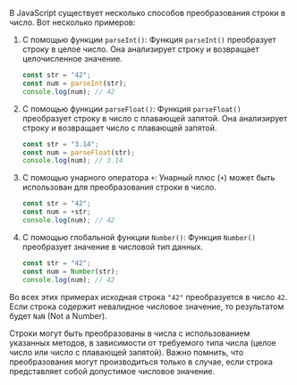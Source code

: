 В JavaScript существует несколько способов преобразования строки в число. Вот несколько примеров:

1. С помощью функции `parseInt()`: Функция `parseInt()` преобразует строку в целое число. Она анализирует строку и возвращает целочисленное значение.
   ```javascript
   const str = "42";
   const num = parseInt(str);
   console.log(num); // 42
   ```

2. С помощью функции `parseFloat()`: Функция `parseFloat()` преобразует строку в число с плавающей запятой. Она анализирует строку и возвращает число с плавающей запятой.
   ```javascript
   const str = "3.14";
   const num = parseFloat(str);
   console.log(num); // 3.14
   ```

3. С помощью унарного оператора `+`: Унарный плюс (`+`) может быть использован для преобразования строки в число.
   ```javascript
   const str = "42";
   const num = +str;
   console.log(num); // 42
   ```

4. С помощью глобальной функции `Number()`: Функция `Number()` преобразует значение в числовой тип данных.
   ```javascript
   const str = "42";
   const num = Number(str);
   console.log(num); // 42
   ```

Во всех этих примерах исходная строка `"42"` преобразуется в число `42`. Если строка содержит невалидное числовое значение, то результатом будет `NaN` (Not a Number).

Строки могут быть преобразованы в числа с использованием указанных методов, в зависимости от требуемого типа числа (целое число или число с плавающей запятой). Важно помнить, что преобразования могут производиться только в случае, если строка представляет собой допустимое числовое значение.